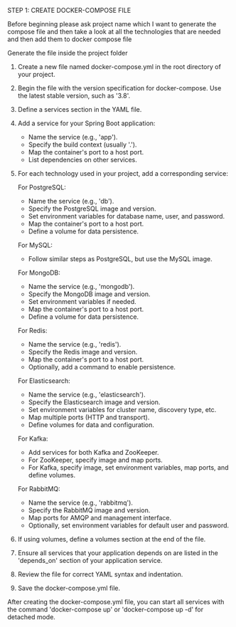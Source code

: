 STEP 1: CREATE DOCKER-COMPOSE FILE

Before beginning please ask project name which I want to generate the compose file 
and then take a look at all the technologies that are needed and then add them to docker compose file

Generate the file inside the project folder

1. Create a new file named docker-compose.yml in the root directory of your project.

2. Begin the file with the version specification for docker-compose. Use the latest stable version, such as '3.8'.

3. Define a services section in the YAML file.

4. Add a service for your Spring Boot application:
    - Name the service (e.g., 'app').
    - Specify the build context (usually '.').
    - Map the container's port to a host port.
    - List dependencies on other services.

5. For each technology used in your project, add a corresponding service:

   For PostgreSQL:
    - Name the service (e.g., 'db').
    - Specify the PostgreSQL image and version.
    - Set environment variables for database name, user, and password.
    - Map the container's port to a host port.
    - Define a volume for data persistence.

   For MySQL:
    - Follow similar steps as PostgreSQL, but use the MySQL image.

   For MongoDB:
    - Name the service (e.g., 'mongodb').
    - Specify the MongoDB image and version.
    - Set environment variables if needed.
    - Map the container's port to a host port.
    - Define a volume for data persistence.

   For Redis:
    - Name the service (e.g., 'redis').
    - Specify the Redis image and version.
    - Map the container's port to a host port.
    - Optionally, add a command to enable persistence.

   For Elasticsearch:
    - Name the service (e.g., 'elasticsearch').
    - Specify the Elasticsearch image and version.
    - Set environment variables for cluster name, discovery type, etc.
    - Map multiple ports (HTTP and transport).
    - Define volumes for data and configuration.

   For Kafka:
    - Add services for both Kafka and ZooKeeper.
    - For ZooKeeper, specify image and map ports.
    - For Kafka, specify image, set environment variables, map ports, and define volumes.

   For RabbitMQ:
    - Name the service (e.g., 'rabbitmq').
    - Specify the RabbitMQ image and version.
    - Map ports for AMQP and management interface.
    - Optionally, set environment variables for default user and password.

6. If using volumes, define a volumes section at the end of the file.

7. Ensure all services that your application depends on are listed in the 'depends_on' section of your application service.

8. Review the file for correct YAML syntax and indentation.

9. Save the docker-compose.yml file.

After creating the docker-compose.yml file, you can start all services with the command 'docker-compose up' or 'docker-compose up -d' for detached mode.